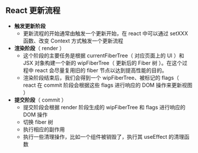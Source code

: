 
## React 更新流程

- **触发更新阶段**
	- 更新流程的开始通常由触发一个更新开始，在 react 中可以通过 setXXX 函数、改变 Context 方式触发一个更新流程
- **渲染阶段**（ render ）
	- 这个阶段的主要任务是根据 currentFiberTree（ 对应页面上的 UI ）和 JSX 对象构建一个新的 wipFiberTree（ 更新后的 Fiber 树 ）。在这个过程中 react 会尽量复用旧的 fiber 节点以达到提高性能的目的。
	- 渲染阶段结束后，我们会得到一个 wipFiberTree、被标记的 flags（ react 在 commit 阶段会根据这些 flags 进行响应的 DOM 操作来更新视图 ）
- **提交阶段**（ commit ）
	- 提交阶段会根据 render 阶段生成的 wipFiberTree 和 flags 进行响应的 DOM 操作
	- 切换 fiber 树
	- 执行相应的副作用
	- 执行一些清理操作，比如一个组件被销毁了，执行其 useEffect 的清理函数
